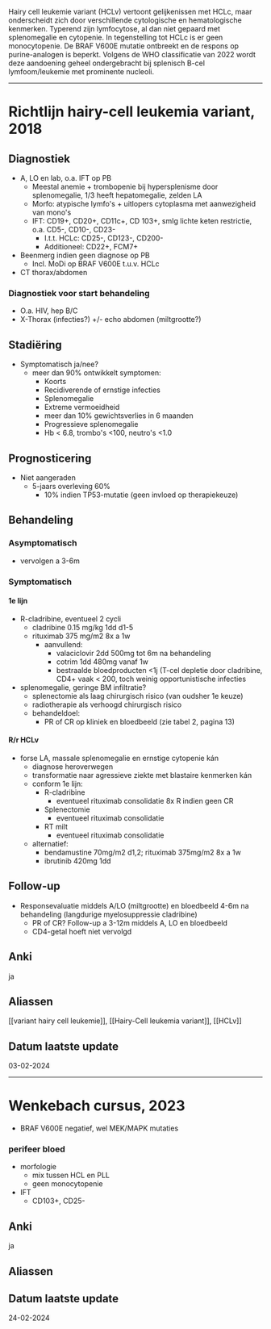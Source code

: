 Hairy cell leukemie variant (HCLv) vertoont gelijkenissen met HCLc, maar onderscheidt zich door verschillende cytologische en hematologische kenmerken. Typerend zijn lymfocytose, al dan niet gepaard met splenomegalie en cytopenie. In tegenstelling tot HCLc is er geen monocytopenie. De BRAF V600E mutatie ontbreekt en de respons op purine-analogen is beperkt. Volgens de WHO classificatie van 2022 wordt deze aandoening geheel ondergebracht bij splenisch B-cel lymfoom/leukemie met prominente nucleoli.
___
# Richtlijn hairy-cell leukemia variant, 2018

## Diagnostiek
- A, LO en lab, o.a. IFT op PB
	- Meestal anemie + trombopenie bij hypersplenisme door splenomegalie, 1/3 heeft hepatomegalie, zelden LA
	- Morfo: atypische lymfo's + uitlopers cytoplasma met aanwezigheid van mono's
	- IFT: CD19+, CD20+, CD11c+, CD 103+, smIg lichte keten restrictie, o.a. CD5-, CD10-, CD23-
		- I.t.t. HCLc: CD25-, CD123-, CD200-
		- Additioneel: CD22+, FCM7+
- Beenmerg indien geen diagnose op PB
	- Incl. MoDi op BRAF V600E t.u.v. HCLc
- CT thorax/abdomen
### Diagnostiek voor start behandeling
- O.a. HIV, hep B/C
- X-Thorax (infecties?) +/- echo abdomen (miltgrootte?)
## Stadiëring
- Symptomatisch ja/nee?
    - meer dan 90% ontwikkelt symptomen:
        - Koorts
        - Recidiverende of ernstige infecties
        - Splenomegalie
        - Extreme vermoeidheid
        - meer dan 10% gewichtsverlies in 6 maanden
        - Progressieve splenomegalie
        - Hb < 6.8, trombo's <100, neutro's <1.0
## Prognosticering
- Niet aangeraden
	- 5-jaars overleving 60%
		- 10% indien TP53-mutatie (geen invloed op therapiekeuze)
## Behandeling
### Asymptomatisch
- vervolgen a 3-6m
### Symptomatisch
#### 1e lijn
- R-cladribine, eventueel 2 cycli
    - cladribine 0.15 mg/kg 1dd d1-5
    - rituximab 375 mg/m2 8x a 1w
	    - aanvullend:
	        - valaciclovir 2dd 500mg tot 6m na behandeling
	        - cotrim 1dd 480mg vanaf 1w
	        - bestraalde bloedproducten <1j (T-cel depletie door cladribine, CD4+ vaak < 200, toch weinig opportunistische infecties
- splenomegalie, geringe BM infiltratie?
    - splenectomie als laag chirurgisch risico (van oudsher 1e keuze)
    - radiotherapie als verhoogd chirurgisch risico
    - behandeldoel:
        - PR of CR op kliniek en bloedbeeld (zie tabel 2, pagina 13)
#### R/r HCLv
- forse LA, massale splenomegalie en ernstige cytopenie kán
    - diagnose heroverwegen
    - transformatie naar agressieve ziekte met blastaire kenmerken kán
    - conform 1e lijn:
        - R-cladribine
	        - eventueel rituximab consolidatie 8x R indien geen CR
        - Splenectomie
	        - eventueel rituximab consolidatie
        - RT milt
	        - eventueel rituximab consolidatie
    - alternatief:
        - bendamustine 70mg/m2 d1,2; rituximab 375mg/m2 8x a 1w
        - ibrutinib 420mg 1dd
## Follow-up
- Responsevaluatie middels A/LO (miltgrootte) en bloedbeeld 4-6m na behandeling (langdurige myelosuppressie cladribine)
	- PR of CR? Follow-up a 3-12m middels A, LO en bloedbeeld
	- CD4-getal hoeft niet vervolgd
## Anki
ja
## Aliassen
[[variant hairy cell leukemie]], [[Hairy-Cell leukemia variant]], [[HCLv]]
## Datum laatste update
03-02-2024
___
# Wenkebach cursus, 2023
- BRAF V600E negatief, wel MEK/MAPK mutaties
### perifeer bloed
- morfologie
	- mix tussen HCL en PLL
	- geen monocytopenie
- IFT
	- CD103+, CD25-
## Anki
ja
## Aliassen
## Datum laatste update
24-02-2024